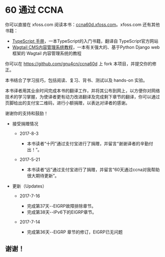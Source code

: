 60 通过 CCNA
=======

你可以直接在 xfoss.com 阅读本书：[ccna60d.xfoss.com](https://ccna60d.xfoss.com/)。xfoss.com 还有其他书籍：

+ [TypeScript 手册](https://ts.xfoss.com/)，一本TypeScript的入门书籍，翻译自 TypeScript官方网站
+ [Wagtail CMS内容管理系统教程](https://wagtail.xfoss.com)，一本有关强大的、基于Python Django web框架的 Wagtail 内容管理系统的教程


你可以在 https://github.com/gnu4cn/ccna60d 上 fork 本项目，并提交你的修正。


本书结合了学习技巧，包括阅读、复习、背书、测试以及 hands-on 实验。

本书译者用其业余时间完成本书的翻译工作，并将其公布到网上，以方便你对网络技术的学习掌握，为使译者更有动力改进翻译及完成剩下章节的翻译，你可以通过页脚给出的支付宝二维码，进行小额捐赠，以表达对译者的感谢。


谢谢你的支持和鼓励！

+ 接受捐赠情况

    + 2017-8-3

        - 本书读者“十円”通过支付宝进行了捐赠，并留言“谢谢译者的辛勤付出！”。

    + 2017-5-21

        - 本书读者“远”通过支付宝进行了捐赠，并留言“60天通过ccna对我帮助很大期待更新”。

+ 更新（Updates）

    + 2017-7-16

        - 完成第37天--EIGRP故障排除章节。
        - 完成第38天--IPv6下的EIGRP章节。

    + 2017-7-14

        - 完成第36天--EIGRP 章节的修订，EIGRP已无问题

## 谢谢！
